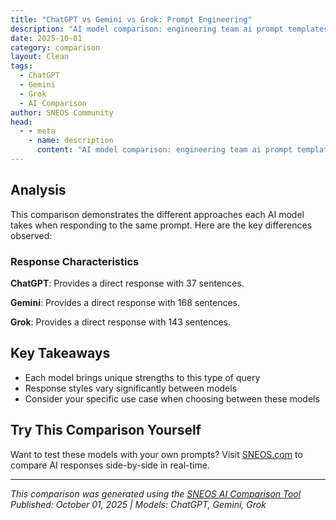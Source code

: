 ```yaml
---
title: "ChatGPT vs Gemini vs Grok: Prompt Engineering"
description: "AI model comparison: engineering team ai prompt templates..."
date: 2025-10-01
category: comparison
layout: Clean
tags:
  - ChatGPT
  - Gemini
  - Grok
  - AI Comparison
author: SNEOS Community
head:
  - - meta
    - name: description
      content: "AI model comparison: engineering team ai prompt templates..."
---
```


<ChatComparison
  title="ChatGPT vs Gemini vs Grok: Prompt Engineering"
  prompt="engineering team ai prompt templates"
  :responses='{
    "ChatGPT": "Certainly! Here are some useful AI prompt templates tailored for engineering teams. These can help streamline workflows, assist with problem-solving, and improve collaboration.\n\n---\n\n### 1. Code Review and Optimization\n**Prompt:**  \n*\u201CReview the following code snippet for potential bugs, performance issues, and suggest improvements. Explain your suggestions clearly.\u201D*\n\n**Example:**  \n\u0060\u0060\u0060\ndef factorial(n):\n    if n == 0:\n        return 1\n    else:\n        return n * factorial(n-1)\n\u0060\u0060\u0060\n\n---\n\n### 2. Debugging Assistance\n**Prompt:**  \n*\u201CGiven the following error message and code snippet, help identify the root cause and propose a fix.\u201D*\n\n**Example:**  \n_Error:_ \u0060IndexError: list index out of range\u0060  \n_Code snippet:_  \n\u0060\u0060\u0060\nmy_list = [1, 2, 3]\nprint(my_list[3])\n\u0060\u0060\u0060\n\n---\n\n### 3. System Architecture Design\n**Prompt:**  \n*\u201CDesign a high-level architecture for a [type of system, e.g., real-time chat application] focusing on scalability and reliability. Include major components, data flow, and technologies.\u201D*\n\n---\n\n### 4. Explaining Complex Concepts\n**Prompt:**  \n*\u201CExplain the concept of [topic, e.g., Kubernetes orchestration] in simple terms suitable for a junior engineer.\u201D*\n\n---\n\n### 5. Writing Unit Tests\n**Prompt:**  \n*\u201CGenerate unit tests for the following function using [testing framework, e.g., pytest]. Include edge cases.\u201D*\n\n**Example:**  \n\u0060\u0060\u0060\ndef is_prime(num):\n    # returns True if num is prime, else False\n\u0060\u0060\u0060\n\n---\n\n### 6. Code Documentation\n**Prompt:**  \n*\u201CWrite clear and concise documentation comments for the following function explaining its purpose, inputs, and outputs.\u201D*\n\n---\n\n### 7. Task Breakdown\n**Prompt:**  \n*\u201CBreak down the feature \u2018[feature description]\u2019 into detailed engineering tasks or user stories suitable for sprint planning.\u201D*\n\n---\n\n### 8. Performance Bottleneck Identification\n**Prompt:**  \n*\u201CAnalyze the following code or system description and identify potential performance bottlenecks. Suggest ways to optimize.\u201D*\n\n---\n\n### 9. Technology Comparison\n**Prompt:**  \n*\u201CCompare [Technology A] vs [Technology B] for use in [specific context]. Outline pros and cons of each.\u201D*\n\n---\n\n### 10. Incident Postmortem\n**Prompt:**  \n*\u201CHelp draft an incident postmortem for the following outage. Include timeline, impact, root cause, and remediation steps.\u201D*\n\n---\n\nIf you want, I can also help you customize these templates for specific engineering domains like software, civil, electrical, or mechanical engineering. Let me know!",
    "Gemini": "## Engineering Team AI Prompt Templates:\n\nHere are several AI prompt templates categorized by common engineering tasks, along with explanations and examples to help you customize them.\n\n**I. Problem Solving \u0026 Debugging:**\n\n*   **Template 1: Issue Summary \u0026 Root Cause Analysis**\n\n\u0060\u0060\u0060\nPrompt: \u0022We\u0027re encountering [PROBLEM DESCRIPTION] in [SYSTEM/COMPONENT].  Provide a detailed summary of the issue, including [SPECIFIC DETAILS, e.g., error messages, steps to reproduce]. Based on this information and considering [CONTEXTUAL INFORMATION, e.g., recent code changes, hardware specifications], suggest potential root causes and approaches for investigation.\u0022\n\u0060\u0060\u0060\n\n    *   **Explanation:** This template focuses on clearly defining the problem and using AI to suggest potential causes, saving engineers time on initial investigation.\n    *   **Example:** \u0022We\u0027re encountering slow response times in our user authentication service.  Provide a detailed summary of the issue, including the average response time increase, percentage of affected users, and specific API endpoints exhibiting the slowdown. Based on this information and considering the recent database migration, suggest potential root causes and approaches for investigation.\u0022\n\n*   **Template 2: Code Debugging Assistance**\n\n\u0060\u0060\u0060\nPrompt: \u0022Analyze the following code snippet: [CODE SNIPPET].  Identify potential bugs, vulnerabilities, or performance bottlenecks. Explain the reasoning behind each identified issue and suggest code improvements or debugging strategies to resolve them.\u0022\n\u0060\u0060\u0060\n\n    *   **Explanation:** This template is helpful for code review, identifying potential issues, and getting suggestions for improvement.\n    *   **Example:** \u0022Analyze the following code snippet (Python): \u0060def calculate_average(data):\\n  total = 0\\n  for i in range(len(data)):\\n    total \u002B= data[i]\\n  return total / len(data)\u0060.  Identify potential bugs, vulnerabilities, or performance bottlenecks. Explain the reasoning behind each identified issue and suggest code improvements or debugging strategies to resolve them.\u0022 (AI might suggest using \u0060sum()\u0060 function and handling potential \u0060ZeroDivisionError\u0060).\n\n*   **Template 3: Error Message Explanation \u0026 Solution Suggestions**\n\n\u0060\u0060\u0060\nPrompt: \u0022Explain the following error message: \u0027[ERROR MESSAGE]\u0027 that occurred in [CONTEXT, e.g., operating system, programming language, library].  What are the common causes of this error, and what are the recommended steps to resolve it in this context?\u0022\n\u0060\u0060\u0060\n\n    *   **Explanation:** This template assists with understanding cryptic error messages and finding appropriate solutions, speeding up the debugging process.\n    *   **Example:** \u0022Explain the following error message: \u0027FileNotFoundError: [Errno 2] No such file or directory: \u0027config.txt\u0027\u0027 that occurred in a Python script using the \u0060os\u0060 module.  What are the common causes of this error, and what are the recommended steps to resolve it in this context?\u0022\n\n**II. Design \u0026 Planning:**\n\n*   **Template 4: System Architecture Proposal**\n\n\u0060\u0060\u0060\nPrompt: \u0022Design a system architecture for [SYSTEM REQUIREMENT/PROJECT].  The system should [KEY FUNCTIONALITY AND REQUIREMENTS, e.g., handle 1 million concurrent users, have 99.99% uptime, integrate with [EXTERNAL SYSTEM]]. Consider [CONSTRAINTS, e.g., budget, existing infrastructure, security requirements].  Provide a high-level diagram and explain the rationale behind each component and technology choice.\u0022\n\u0060\u0060\u0060\n\n    *   **Explanation:** Helps in brainstorming and generating initial architecture proposals.\n    *   **Example:** \u0022Design a system architecture for a real-time chat application. The system should handle 1 million concurrent users, have 99.99% uptime, and integrate with existing user authentication services. Consider budget constraints and the existing cloud infrastructure on AWS. Provide a high-level diagram and explain the rationale behind each component and technology choice.\u0022\n\n*   **Template 5: Component Selection \u0026 Comparison**\n\n\u0060\u0060\u0060\nPrompt: \u0022Compare and contrast [COMPONENT OPTION 1] and [COMPONENT OPTION 2] for [SPECIFIC USE CASE].  Consider factors such as [COMPARISON METRICS, e.g., performance, cost, scalability, security].  Recommend the best option and justify your recommendation based on these factors.\u0022\n\u0060\u0060\u0060\n\n    *   **Explanation:** Assists in making informed decisions about which technologies or components to use.\n    *   **Example:** \u0022Compare and contrast Redis and Memcached for caching user session data in a high-traffic web application. Consider factors such as performance, cost, scalability, and data persistence. Recommend the best option and justify your recommendation based on these factors.\u0022\n\n*   **Template 6:  Test Case Generation**\n\n\u0060\u0060\u0060\nPrompt: \u0022Generate a comprehensive set of test cases for the following function/module: [CODE/FUNCTION DESCRIPTION].  Consider [TEST COVERAGE REQUIREMENTS, e.g., edge cases, boundary conditions, error handling]. Specify the input, expected output, and purpose for each test case.\u0022\n\u0060\u0060\u0060\n\n    *   **Explanation:**  Helps automate test case creation, improving test coverage and reducing manual effort.\n    *   **Example:** \u0022Generate a comprehensive set of test cases for a function that calculates the factorial of a non-negative integer. Consider edge cases, boundary conditions, and error handling. Specify the input, expected output, and purpose for each test case.\u0022\n\n**III. Code Generation \u0026 Documentation:**\n\n*   **Template 7: Code Generation (Specific Functionality)**\n\n\u0060\u0060\u0060\nPrompt: \u0022Write code in [PROGRAMMING LANGUAGE] to [FUNCTIONALITY DESCRIPTION].  Consider [SPECIFIC REQUIREMENTS, e.g., performance optimization, error handling, input validation].  Provide clear comments explaining the code\u0027s logic.\u0022\n\u0060\u0060\u0060\n\n    *   **Explanation:** Generates code snippets for specific tasks, speeding up development.\n    *   **Example:** \u0022Write code in Python to connect to a MySQL database, execute a query to retrieve all users, and print the results to the console. Consider error handling for connection failures and invalid queries. Provide clear comments explaining the code\u0027s logic.\u0022\n\n*   **Template 8: Code Documentation Generation**\n\n\u0060\u0060\u0060\nPrompt: \u0022Generate comprehensive documentation for the following code: [CODE SNIPPET].  Include a description of the function/class, input parameters, return values, potential exceptions, and example usage.\u0022\n\u0060\u0060\u0060\n\n    *   **Explanation:** Automates documentation creation, ensuring code is well-documented.\n    *   **Example:** \u0022Generate comprehensive documentation for the following code (Python): \u0060def calculate_area(length, width):\\n  \\\u0022\\\u0022\\\u0022Calculates the area of a rectangle.\\\u0022\\\u0022\\\u0022\\n  return length * width\u0060.  Include a description of the function, input parameters, return values, potential exceptions, and example usage.\u0022\n\n*   **Template 9:  Code Refactoring Suggestions**\n\n\u0060\u0060\u0060\nPrompt: \u0022Analyze the following code: [CODE SNIPPET]. Suggest ways to refactor it for improved [SPECIFIC IMPROVEMENTS, e.g., readability, maintainability, performance, security]. Explain the benefits of each suggested change.\u0022\n\u0060\u0060\u0060\n\n    *   **Explanation:**  Helps improve the quality of existing code by suggesting refactoring opportunities.\n    *   **Example:** \u0022Analyze the following code (Java): \u0060\u0060\u0060java\\npublic class MyClass {\\n public void doSomething(String input) {\\n if (input != null \u0026\u0026 !input.isEmpty()) {\\n System.out.println(\\\u0022Processing: \\\u0022 \u002B input);\\n // ... more logic here ...\\n }\\n }\\n}\\n\u0060\u0060\u0060 Suggest ways to refactor it for improved readability and maintainability. Explain the benefits of each suggested change.\u0022 (AI might suggest using \u0060Objects.isNullOrEmpty()\u0060 or extracting the logic inside the \u0060if\u0060 block into a separate method).\n\n**IV.  Data Analysis \u0026 Reporting:**\n\n*   **Template 10: Data Analysis and Visualization Recommendations**\n\n\u0060\u0060\u0060\nPrompt: \u0022I have the following dataset: [DATA DESCRIPTION, e.g., CSV file containing website traffic data, API response with performance metrics].  What are some relevant insights I can extract from this data? Suggest appropriate visualizations (e.g., charts, graphs) to effectively communicate these insights.  Specify the libraries or tools required to create these visualizations (e.g., Python libraries like Matplotlib, Seaborn).\u0022\n\u0060\u0060\u0060\n\n    *   **Explanation:**  Helps engineers understand and present data effectively.\n    *   **Example:** \u0022I have the following dataset: a CSV file containing website traffic data with columns: \u0027Date\u0027, \u0027Page Views\u0027, \u0027Unique Visitors\u0027, \u0027Bounce Rate\u0027, \u0027Conversion Rate\u0027. What are some relevant insights I can extract from this data? Suggest appropriate visualizations (e.g., charts, graphs) to effectively communicate these insights. Specify the libraries or tools required to create these visualizations (e.g., Python libraries like Matplotlib, Seaborn).\u0022\n\n*   **Template 11: Anomaly Detection**\n\n\u0060\u0060\u0060\nPrompt: \u0022Analyze the following time series data: [DATA DESCRIPTION, e.g., server CPU utilization over the past 24 hours].  Identify any anomalies or unusual patterns.  Explain the potential causes of these anomalies and suggest actions to investigate further.\u0022\n\u0060\u0060\u0060\n\n    *   **Explanation:**  Helps in identifying and responding to unexpected events in system performance.\n    *   **Example:** \u0022Analyze the following time series data: server CPU utilization over the past 24 hours, recorded every 5 minutes. The data is stored in a CSV file with two columns: \u0027Timestamp\u0027 and \u0027CPU Utilization (%)\u0027. Identify any anomalies or unusual patterns. Explain the potential causes of these anomalies and suggest actions to investigate further.\u0022\n\n**V.  Specific Engineering Disciplines (Examples):**\n\n*   **Template 12:  Mechanical Engineering - Stress Analysis**\n\n\u0060\u0060\u0060\nPrompt: \u0022Analyze the stress distribution in a [MECHANICAL COMPONENT DESCRIPTION, e.g., cantilever beam] under [LOADING CONDITIONS, e.g., a point load at the free end].  Specify the material properties: [MATERIAL PROPERTIES, e.g., Young\u0027s modulus, Poisson\u0027s ratio].  Identify areas of high stress concentration and suggest design modifications to reduce stress.\u0022\n\u0060\u0060\u0060\n\n*   **Template 13: Electrical Engineering - Circuit Design**\n\n\u0060\u0060\u0060\nPrompt: \u0022Design a [CIRCUIT TYPE, e.g., low-pass filter] with a cutoff frequency of [CUTOFF FREQUENCY].  Use [SPECIFIC COMPONENTS, e.g., resistors, capacitors, op-amps].  Provide a circuit schematic and component values.  Simulate the circuit\u0027s performance using [SIMULATION SOFTWARE, e.g., SPICE] and verify that it meets the specifications.\u0022\n\u0060\u0060\u0060\n\n*   **Template 14:  Software Engineering - Security Vulnerability Analysis**\n\n\u0060\u0060\u0060\nPrompt: \u0022Analyze the following code snippet: [CODE SNIPPET] for potential security vulnerabilities, such as [VULNERABILITY TYPES, e.g., SQL injection, cross-site scripting (XSS), buffer overflows]. Explain how an attacker could exploit these vulnerabilities and suggest mitigation strategies.\u0022\n\u0060\u0060\u0060\n\n**Key Considerations When Using These Templates:**\n\n*   **Be Specific:** The more specific you are in your prompt, the better the results will be.  Provide context, constraints, and desired outcomes.\n*   **Iterate and Refine:** Don\u0027t expect to get the perfect answer on the first try.  Iterate on your prompts based on the AI\u0027s responses to refine the output.\n*   **Use Examples:**  Providing examples of the desired output or input format can significantly improve the quality of the results.\n*   **Consider the AI\u0027s Limitations:**  AI models are powerful but not perfect.  Always review and validate the AI\u0027s output before using it.  Don\u0027t blindly trust the results.\n*   **Experiment:**  Try different variations of the templates and explore new ways to use AI to assist with your engineering tasks.\n*   **Data Privacy:** Be mindful of the sensitivity of the data you\u0027re providing to the AI.  Avoid sharing confidential or proprietary information without proper security measures.\n*   **Integrate with Existing Tools:** Consider how the AI\u0027s output can be integrated with your existing engineering tools and workflows.\n\nBy using these prompt templates and adapting them to your specific needs, you can leverage the power of AI to improve efficiency, accelerate innovation, and solve complex engineering challenges. Good luck!\n",
    "Grok": "Creating effective AI prompt templates for an engineering team can streamline problem-solving, brainstorming, design processes, and troubleshooting. Below are some tailored AI prompt templates that an engineering team can use to interact with AI tools like ChatGPT for various purposes. These templates are structured to ensure clarity, specificity, and actionable outputs.\n\n---\n\n### 1. **Brainstorming Ideas for Engineering Solutions**\n**Purpose**: Generate innovative ideas for solving engineering challenges or designing new products/systems.\n**Template**:\n\u0060\u0060\u0060\nI am part of an engineering team working on [specific project or problem, e.g., designing a sustainable energy system for rural areas]. Can you help brainstorm [number, e.g., 5-10] creative ideas or approaches to address [specific challenge, e.g., cost-effective energy storage]? Please consider [constraints or criteria, e.g., budget, materials availability, environmental impact] and provide detailed explanations for each idea, including potential benefits and challenges.\n\u0060\u0060\u0060\n\n**Example**:\n\u0060\u0060\u0060\nI am part of an engineering team working on designing a sustainable energy system for rural areas. Can you help brainstorm 5-10 creative ideas or approaches to address cost-effective energy storage? Please consider budget constraints, materials availability, and environmental impact, and provide detailed explanations for each idea, including potential benefits and challenges.\n\u0060\u0060\u0060\n\n---\n\n### 2. **Technical Problem Solving**\n**Purpose**: Troubleshoot or solve specific technical issues in a project.\n**Template**:\n\u0060\u0060\u0060\nI am an engineer working on [specific system, product, or project, e.g., a robotic arm for industrial use]. We are encountering [specific problem, e.g., inconsistent motor performance under load]. Can you suggest potential causes of this issue and recommend [number, e.g., 3-5] actionable solutions? Please explain the reasoning behind each solution and any tools, methods, or tests required to implement them. Also, consider [any constraints, e.g., time, cost, or safety concerns].\n\u0060\u0060\u0060\n\n**Example**:\n\u0060\u0060\u0060\nI am an engineer working on a robotic arm for industrial use. We are encountering inconsistent motor performance under load. Can you suggest potential causes of this issue and recommend 3-5 actionable solutions? Please explain the reasoning behind each solution and any tools, methods, or tests required to implement them. Also, consider time and cost constraints.\n\u0060\u0060\u0060\n\n---\n\n### 3. **Design Optimization**\n**Purpose**: Optimize a design for performance, cost, or other metrics.\n**Template**:\n\u0060\u0060\u0060\nI am an engineer working on the design of [specific component/system, e.g., a heat exchanger for an HVAC system]. I need assistance in optimizing the design for [specific goal, e.g., thermal efficiency, cost reduction, or weight]. Can you suggest [number, e.g., 3-5] design modifications or alternative approaches? Please include calculations, simulations, or logical reasoning to support your suggestions, and consider [constraints, e.g., material properties, manufacturing limitations, or industry standards].\n\u0060\u0060\u0060\n\n**Example**:\n\u0060\u0060\u0060\nI am an engineer working on the design of a heat exchanger for an HVAC system. I need assistance in optimizing the design for thermal efficiency. Can you suggest 3-5 design modifications or alternative approaches? Please include calculations, simulations, or logical reasoning to support your suggestions, and consider material properties and manufacturing limitations.\n\u0060\u0060\u0060\n\n---\n\n### 4. **Code Debugging or Algorithm Development**\n**Purpose**: Assist with coding, debugging, or developing algorithms for engineering applications.\n**Template**:\n\u0060\u0060\u0060\nI am an engineer developing [specific software/tool, e.g., a control system for a drone]. I am using [programming language, e.g., Python] and facing [specific issue, e.g., an error in the PID controller implementation] with the following code snippet: [paste code here]. Can you help identify the issue and suggest a fix? Additionally, provide an explanation of the error and recommend best practices for [specific goal, e.g., improving performance or readability]. If applicable, suggest alternative algorithms or libraries to achieve [desired outcome].\n\u0060\u0060\u0060\n\n**Example**:\n\u0060\u0060\u0060\nI am an engineer developing a control system for a drone. I am using Python and facing an error in the PID controller implementation with the following code snippet: [paste code here]. Can you help identify the issue and suggest a fix? Additionally, provide an explanation of the error and recommend best practices for improving performance. If applicable, suggest alternative algorithms or libraries to achieve stable flight control.\n\u0060\u0060\u0060\n\n---\n\n### 5. **Research and Literature Review**\n**Purpose**: Gather insights or references for engineering concepts, technologies, or materials.\n**Template**:\n\u0060\u0060\u0060\nI am an engineer researching [specific topic, e.g., lightweight composite materials for aerospace applications]. Can you provide a summary of the latest advancements, key challenges, and notable case studies in this area? Include references to [specific focus, e.g., manufacturing techniques, performance metrics, or cost considerations]. If possible, suggest relevant academic papers, industry reports, or patents to explore further (note: I understand you may not have real-time access to databases, so hypothetical or general directions are fine).\n\u0060\u0060\u0060\n\n**Example**:\n\u0060\u0060\u0060\nI am an engineer researching lightweight composite materials for aerospace applications. Can you provide a summary of the latest advancements, key challenges, and notable case studies in this area? Include references to manufacturing techniques and performance metrics. If possible, suggest relevant academic papers, industry reports, or patents to explore further.\n\u0060\u0060\u0060\n\n---\n\n### 6. **Project Planning and Risk Assessment**\n**Purpose**: Assist in planning engineering projects or identifying potential risks.\n**Template**:\n\u0060\u0060\u0060\nI am leading an engineering team working on [specific project, e.g., building a small-scale wind turbine]. Can you help create a detailed project plan, including [specific components, e.g., timeline, milestones, resource allocation, and budget estimation]? Additionally, identify [number, e.g., 5-10] potential risks or challenges associated with the project and suggest mitigation strategies for each. Please consider [specific constraints or context, e.g., environmental factors, regulatory requirements, or team expertise].\n\u0060\u0060\u0060\n\n**Example**:\n\u0060\u0060\u0060\nI am leading an engineering team working on building a small-scale wind turbine. Can you help create a detailed project plan, including timeline, milestones, resource allocation, and budget estimation? Additionally, identify 5-10 potential risks or challenges associated with the project and suggest mitigation strategies for each. Please consider environmental factors and regulatory requirements.\n\u0060\u0060\u0060\n\n---\n\n### 7. **Explaining Complex Concepts**\n**Purpose**: Simplify or clarify complex engineering concepts for team members or stakeholders.\n**Template**:\n\u0060\u0060\u0060\nI am an engineer preparing a presentation/report for [audience, e.g., a non-technical stakeholder or junior team member]. Can you explain [specific concept, e.g., finite element analysis] in simple terms? Please include real-world examples, analogies, and diagrams (describe them if unable to draw) to make the concept accessible. Also, highlight [specific focus, e.g., key benefits, limitations, or applications] relevant to [specific context, e.g., structural engineering projects].\n\u0060\u0060\u0060\n\n**Example**:\n\u0060\u0060\u0060\nI am an engineer preparing a presentation for a non-technical stakeholder. Can you explain finite element analysis in simple terms? Please include real-world examples, analogies, and diagrams (describe them if unable to draw) to make the concept accessible. Also, highlight key benefits and applications relevant to structural engineering projects.\n\u0060\u0060\u0060\n\n---\n\n### Tips for Using These Templates:\n1. **Be Specific**: Provide as much context as possible (e.g., project details, constraints, goals) to get relevant and actionable responses.\n2. **Iterate**: If the AI\u2019s response isn\u2019t detailed enough, ask follow-up questions or refine the prompt with more specifics.\n3. **Validate Outputs**: Always cross-check AI suggestions with engineering standards, expert opinions, and simulations, as AI may not always consider real-world nuances.\n4. **Customize**: Adjust the tone or focus of the templates based on the intended audience (e.g., technical vs. managerial).\n\nThese templates can be adapted for various engineering disciplines (mechanical, electrical, civil, software, etc.) and integrated into workflows for ideation, problem-solving, and documentation. Let me know if you\u0027d like additional templates or examples for a specific engineering domain!"
  }'
  published-date="15:27"
/>

## Analysis

This comparison demonstrates the different approaches each AI model takes when responding to the same prompt. Here are the key differences observed:

### Response Characteristics

**ChatGPT**: Provides a direct response with 37 sentences. 

**Gemini**: Provides a direct response with 168 sentences. 

**Grok**: Provides a direct response with 143 sentences. 

## Key Takeaways

- Each model brings unique strengths to this type of query
- Response styles vary significantly between models
- Consider your specific use case when choosing between these models

## Try This Comparison Yourself

Want to test these models with your own prompts? Visit [SNEOS.com](https://sneos.com) to compare AI responses side-by-side in real-time.

---

*This comparison was generated using the [SNEOS AI Comparison Tool](https://sneos.com)*
*Published: October 01, 2025 | Models: ChatGPT, Gemini, Grok*
